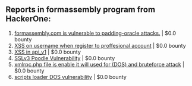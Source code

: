 ## Reports in formassembly program from HackerOne:
1. [formassembly.com is vulnerable to padding-oracle attacks.](https://hackerone.com/reports/197253) | $0.0 bounty
2. [XSS on username when register to proffesional account](https://hackerone.com/reports/196989) | $0.0 bounty
3. [XSS in api_v1](https://hackerone.com/reports/198851) | $0.0 bounty
4. [SSLv3 Poodle Vulnerability](https://hackerone.com/reports/220116) | $0.0 bounty
5. [xmlrpc.php file is enable it will used for (DOS) and bruteforce attack](https://hackerone.com/reports/448524) | $0.0 bounty
6. [scripts loader DOS vulnerability](https://hackerone.com/reports/690338) | $0.0 bounty